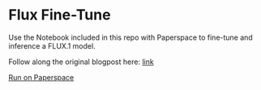# Flux Fine-Tune

Use the Notebook included in this repo with Paperspace to fine-tune and inference a FLUX.1 model. 


Follow along the original blogpost here: [link](blog.paperspace.com/fine-tune-flux-schnell-dev/)

[Run on Paperspace](https://console.paperspace.com/github/gradient-ai/flux-finetune?machine=A100-80G)